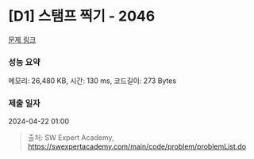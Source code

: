 # [D1] 스탬프 찍기 - 2046 

[문제 링크](https://swexpertacademy.com/main/code/problem/problemDetail.do?contestProbId=AV5QKdT6AyYDFAUq) 

### 성능 요약

메모리: 26,480 KB, 시간: 130 ms, 코드길이: 273 Bytes

### 제출 일자

2024-04-22 01:00



> 출처: SW Expert Academy, https://swexpertacademy.com/main/code/problem/problemList.do